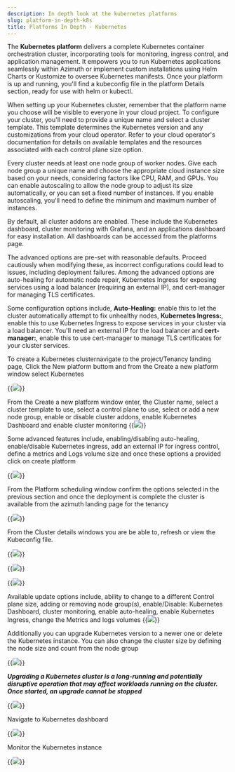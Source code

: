 ```yaml
---
description: In depth look at the kubernetes platforms
slug: platform-in-depth-k8s
title: Platforms In Depth - Kubernetes
---
```

The **Kubernetes platform** delivers a complete Kubernetes container orchestration cluster, incorporating tools for monitoring, ingress control, and application management. It empowers you to run Kubernetes applications seamlessly within Azimuth or implement custom installations using Helm Charts or Kustomize to oversee Kubernetes manifests. Once your platform is up and running, you'll find a kubeconfig file in the platform Details section, ready for use with helm or kubectl.

When setting up your Kubernetes cluster, remember that the platform name you choose will be visible to everyone in your cloud project.
To configure your cluster, you'll need to provide a unique name and select a cluster template. This template determines the Kubernetes version and any customizations from your cloud operator.  Refer to your cloud operator's documentation for details on available templates and the resources associated with each control plane size option.

Every cluster needs at least one node group of worker nodes.  Give each node group a unique name and choose the appropriate cloud instance size based on your needs, considering factors like CPU, RAM, and GPUs. You can enable autoscaling to allow the node group to adjust its size automatically, or you can set a fixed number of instances. If you enable autoscaling, you'll need to define the minimum and maximum number of instances.

By default, all cluster addons are enabled. These include the Kubernetes dashboard, cluster monitoring with Grafana, and an applications dashboard for easy installation. All dashboards can be accessed from the platforms page.

The advanced options are pre-set with reasonable defaults.  Proceed cautiously when modifying these, as incorrect configurations could lead to issues, including deployment failures.  Among the advanced options are auto-healing for automatic node repair, Kubernetes Ingress for exposing services using a load balancer (requiring an external IP), and cert-manager for managing TLS certificates.

Some configuration options include, **Auto-Healing:** enable this to let the cluster automatically attempt to fix unhealthy nodes, **Kubernetes Ingress:**, enable this to use Kubernetes Ingress to expose services in your cluster via a load balancer. You'll need an external IP for the load balancer and **cert-manager:**, enable this to use cert-manager to manage TLS certificates for your cluster services.

To create a Kubernetes clusternavigate to the project/Tenancy landing page, Click the New platform buttom and from the Create a new platform window select Kubernetes
  
  {{<image src="img/docs/azimuth-images/azimuth-new-platform-jupyterhub.jpg" caption="New kubernetes platform" wrapper="col-9 mx-auto" wrapper="text-center">}}

From the Create a new platform window enter, the Cluster name, select a cluster template to use, select a control plane to use, select or add a new node group, enable or disable cluster addons, enable Kubernetes Dashboard and enable cluster monitoring
  {{<image src="img/docs/azimuth-images/azimuth-kubernetes-cluster-details.jpg" caption="kubernetes " wrapper="col-9 mx-auto" wrapper="text-center">}}

Some advanced features include, enabling/disabling auto-healing, enable/disable Kubernetes ingress, add an external IP for ingress control, define a metrics and Logs volume size and once these options a provided click on create platform

{{<image src="img/docs/azimuth-images/azimuth-k8s-advanced-options.jpg" caption="kubernetes advanced options" wrapper="col-9 mx-auto" wrapper="text-center">}}

From the Platform scheduling window confirm the options selected in the previous section and once the deployment is complete the cluster is available from the azimuth landing page for the tenancy

{{<image src="img/docs/azimuth-images/azimuth-k8es-cluster-scheduling.jpg" caption="kubernetes scheduling" wrapper="col-9 mx-auto" wrapper="text-center">}}

From the Cluster details windows you are be able to, refresh or view the Kubeconfig file.

{{<image src="img/docs/azimuth-images/azimuth-cluster-deployment-details.jpg" caption="kubernetes deployment" wrapper="col-9 mx-auto" wrapper="text-center">}}

{{<image src="img/docs/azimuth-images/azimuth-cluster-details-options.jpg" caption="kubernetes details" wrapper="col-9 mx-auto" wrapper="text-center">}}

{{<image src="img/docs/azimuth-images/azimuth-k82-config.jpg" caption="kubernetes config" wrapper="col-9 mx-auto" wrapper="text-center">}}

Available update options include, ability to change to a different Control plane size, adding or removing node group(s), enable/Disable: Kubernetes Dashboard, cluster monitoring, enable auto-healing, enable Kubernetes Ingress, change the Metrics and logs volumes
{{<image src="img/docs/azimuth-images/azimuth-k8s-update.jpg" caption="kubernetes update" wrapper="col-9 mx-auto" wrapper="text-center">}}

Additionally you can upgrade Kubernetes version to a newer one or delete the Kubernetes instance. You can also change the cluster size by defining the node size and count from the node group

{{<image src="img/docs/azimuth-images/azimuth-k8s-upgrade.jpg" caption="kubernetes upgrade" wrapper="col-9 mx-auto" wrapper="text-center">}}

***Upgrading a Kubernetes cluster is a long-running and potentially disruptive operation that may affect workloads running on the cluster. Once started, an upgrade cannot be stopped***

{{<image src="img/docs/azimuth-images/azimuth-k8s-delete.jpg" caption="kubernetes delete" wrapper="col-9 mx-auto" wrapper="text-center">}}

Navigate to Kubernetes dashboard

{{<image src="img/docs/azimuth-images/azimuth-k8s-dashboard.jpg" caption="kubernetes dashboard" wrapper="col-9 mx-auto" wrapper="text-center">}}

Monitor the Kubernetes instance

{{<image src="img/docs/azimuth-images/azimuth-k8s-monitoring.jpg" caption="kubernetes monitoring" wrapper="col-9 mx-auto" wrapper="text-center">}}

